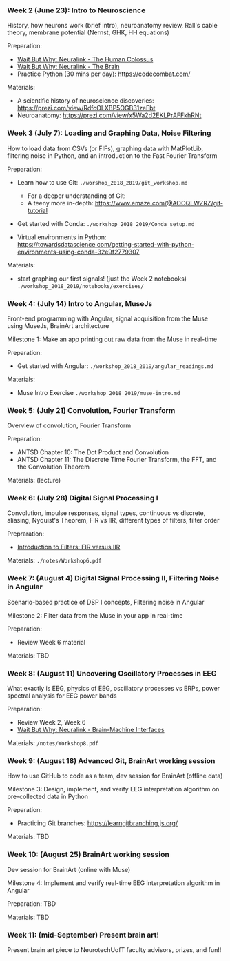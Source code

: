 ### Week 2 (June 23): Intro to Neuroscience
History, how neurons work (brief intro), neuroanatomy review, Rall's cable theory, membrane potential (Nernst, GHK, HH equations)

Preparation:
- [Wait But Why: Neuralink - The Human Colossus](https://waitbutwhy.com/2017/04/neuralink.html#part1)
- [Wait But Why: Neuralink - The Brain](https://waitbutwhy.com/2017/04/neuralink.html#part2)
- Practice Python (30 mins per day): https://codecombat.com/

Materials:
- A scientific history of neuroscience discoveries: https://prezi.com/view/RdfcOLXBP5OGB31zeFbt
- Neuroanatomy: https://prezi.com/view/x5Wa2d2EKLPrAFFkhRNt

### Week 3 (July 7): Loading and Graphing Data, Noise Filtering
How to load data from CSVs (or FIFs), graphing data with MatPlotLib, filtering noise in Python, and an introduction to the Fast Fourier Transform

Preparation:
- Learn how to use Git: `./worshop_2018_2019/git_workshop.md`
    - For a deeper understanding of Git:
    - A teeny more in-depth: https://www.emaze.com/@AOOQLWZRZ/git-tutorial
    
- Get started with Conda: `./workshop_2018_2019/Conda_setup.md`
- Virtual environments in Python:
https://towardsdatascience.com/getting-started-with-python-environments-using-conda-32e9f2779307

Materials:

- start graphing our first signals! (just the Week 2 notebooks) `./workshop_2018_2019/notebooks/exercises/`

### Week 4: (July 14) Intro to Angular, MuseJs
Front-end programming with Angular, signal acquisition from the Muse using MuseJs, BrainArt architecture

Milestone 1: Make an app printing out raw data from the Muse in real-time

Preparation: 
- Get started with Angular: `./workshop_2018_2019/angular_readings.md`

Materials:
- Muse Intro Exercise `./workshop_2018_2019/muse-intro.md`

### Week 5: (July 21) Convolution, Fourier Transform
Overview of convolution, Fourier Transform

Preparation:
- ANTSD Chapter 10: The Dot Product and Convolution
- ANTSD Chapter 11: The Discrete Time Fourier Transform, the FFT, and the Convolution Theorem

Materials: (lecture)

### Week 6: (July 28) Digital Signal Processing I
Convolution, impulse responses, signal types, continuous vs discrete, aliasing, Nyquist's Theorem, FIR vs IIR, different types of filters, filter
order

Prepraration:
- [Introduction to Filters: FIR versus IIR](https://community.plm.automation.siemens.com/t5/Testing-Knowledge-Base/Introduction-to-Filters-FIR-versus-IIR/ta-p/520959)

Materials: `./notes/Workshop6.pdf`

### Week 7: (August 4) Digital Signal Processing II, Filtering Noise in Angular
Scenario-based practice of DSP I concepts, Filtering noise in Angular

Milestone 2: Filter data from the Muse in your app in real-time

Preparation:
- Review Week 6 material

Materials: TBD

### Week 8: (August 11) Uncovering Oscillatory Processes in EEG
What exactly is EEG, physics of EEG, oscillatory processes vs ERPs, power spectral analysis for EEG power bands

Preparation:
- Review Week 2, Week 6
- [Wait But Why: Neuralink - Brain-Machine Interfaces](https://waitbutwhy.com/2017/04/neuralink.html#part3)

Materials: `/notes/Workshop8.pdf`
 
### Week 9: (August 18) Advanced Git, BrainArt working session
How to use GitHub to code as a team, dev session for BrainArt (offline data)

Milestone 3: Design, implement, and verify EEG interpretation algorithm on pre-collected data in Python

Preparation:
- Practicing Git branches: https://learngitbranching.js.org/

Materials: TBD

### Week 10: (August 25) BrainArt working session
Dev session for BrainArt (online with Muse)

Milestone 4: Implement and verify real-time EEG interpretation algorithm in Angular

Preparation: TBD

Materials: TBD

### Week 11: (mid-September) Present brain art!
Present brain art piece to NeurotechUofT faculty advisors, prizes, and fun!!
